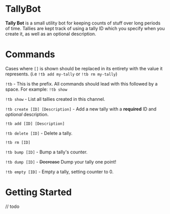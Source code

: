 # TallyBot 
**Tally Bot** is a small utility bot for keeping counts of stuff over long periods of time. Tallies are kept track of using a tally ID which you specify when you create it, as well as an optional description. 

# Commands
Cases where `[]` is shown should be replaced in its entirety with the value it represents. (i.e `!tb add my-tally` or `!tb rm my-tally`)

`!tb` - This is the prefix. All commands should lead with this followed by a space. For example: `!tb show`

`!tb show` - List all tallies created in this channel.

`!tb create [ID] [Description]` - Add a new tally with a **required** ID and _optional_ description.

`!tb add [ID] [Description]`

`!tb delete [ID]` - Delete a tally.

`!tb rm [ID]`

`!tb bump [ID]` - Bump a tally's counter.

`!tb dump [ID]` - ~~Decrease~~ Dump your tally one point!

`!tb empty [ID]` - Empty a tally, setting counter to 0.

# Getting Started
// todo


